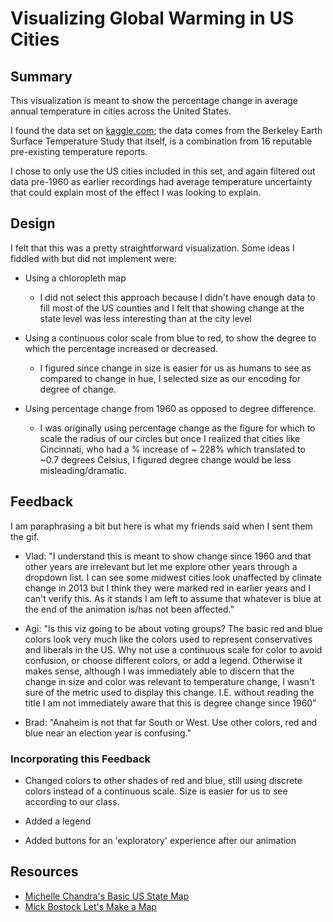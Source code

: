 # Visualizing Global Warming in US Cities

## Summary

This visualization is meant to show the percentage change in average annual temperature in cities across the United States.

I found the data set on [kaggle.com](https://www.kaggle.com/berkeleyearth/climate-change-earth-surface-temperature-data); the data comes from the Berkeley Earth Surface Temperature Study that itself, is a combination from 16 reputable pre-existing temperature reports.

I chose to only use the US cities included in this set, and again filtered out data pre-1960 as earlier recordings had average temperature uncertainty that could explain most of the effect I was looking to explain.

## Design

I felt that this was a pretty straightforward visualization. Some ideas I fiddled with but did not implement were:

- Using a chloropleth map

  - I did not select this approach because I didn't have enough data to fill most of the US counties and I felt that showing change at the state level was less interesting than at the city level

- Using a continuous color scale from blue to red, to show the degree to which the percentage increased or decreased.

  - I figured since change in size is easier for us as humans to see as compared to change in hue, I selected size as our encoding for degree of change.

- Using percentage change from 1960 as opposed to degree difference.

  - I was originally using percentage change as the figure for which to scale the radius of our circles but once I realized that cities like Cincinnati, who had a % increase of ~ 228% which translated to ~0.7 degrees Celsius, I figured degree change would be less misleading/dramatic.

## Feedback

I am paraphrasing a bit but here is what my friends said when I sent them the gif.

- Vlad: "I understand this is meant to show change since 1960 and that other years are irrelevant but let me explore other years through a dropdown list. I can see some midwest cities look unaffected by climate change in 2013 but I think they were marked red in earlier years and I can't verify this. As it stands I am left to assume that whatever is blue at the end of the animation is/has not been affected."

- Agi: "Is this viz going to be about voting groups? The basic red and blue colors look very much like the colors used to represent conservatives and liberals in the US. Why not use a continuous scale for color to avoid confusion, or choose different colors, or add a legend. Otherwise it makes sense, although I was immediately able to discern that the change in size and color was relevant to temperature change, I wasn't sure of the metric used to display this change. I.E. without reading the title I am not immediately aware that this is degree change since 1960"

- Brad: "Anaheim is not that far South or West. Use other colors, red and blue near an election year is confusing."

### Incorporating this Feedback

- Changed colors to other shades of red and blue, still using discrete colors instead of a continuous scale. Size is easier for us to see according to our class.

- Added a legend

- Added buttons for an 'exploratory' experience after our animation

## Resources

- [Michelle Chandra's Basic US State Map](http://bl.ocks.org/michellechandra/0b2ce4923dc9b5809922)
- [Mick Bostock Let's Make a Map](https://bost.ocks.org/mike/map/)
